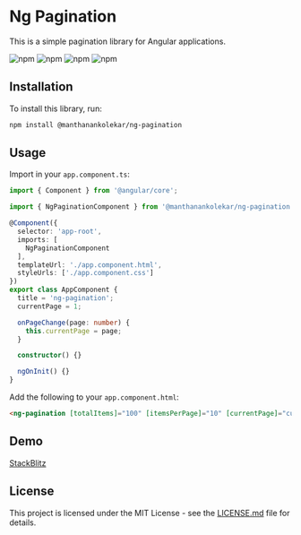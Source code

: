 # Ng Pagination

This is a simple pagination library for Angular applications.

![npm](https://img.shields.io/npm/dw/@manthanankolekar/ng-pagination)
![npm](https://img.shields.io/npm/dm/@manthanankolekar/ng-pagination)
![npm](https://img.shields.io/npm/dy/@manthanankolekar/ng-pagination)
![npm](https://img.shields.io/npm/dt/@manthanankolekar/ng-pagination)

## Installation

To install this library, run:

```bash
npm install @manthanankolekar/ng-pagination
```

## Usage

Import in your `app.component.ts`:

```typescript
import { Component } from '@angular/core';

import { NgPaginationComponent } from '@manthanankolekar/ng-pagination';

@Component({
  selector: 'app-root',
  imports: [
    NgPaginationComponent
  ],
  templateUrl: './app.component.html',
  styleUrls: ['./app.component.css']
})
export class AppComponent {
  title = 'ng-pagination';
  currentPage = 1;

  onPageChange(page: number) {
    this.currentPage = page;
  }

  constructor() {}

  ngOnInit() {}
}
```

Add the following to your `app.component.html`:

```html
<ng-pagination [totalItems]="100" [itemsPerPage]="10" [currentPage]="currentPage" (pageChange)="onPageChange($event)"></ng-pagination>
```

## Demo

[StackBlitz](https://stackblitz.com/edit/ng-pagination)

## License

This project is licensed under the MIT License - see the [LICENSE.md](LICENSE.md) file for details.
